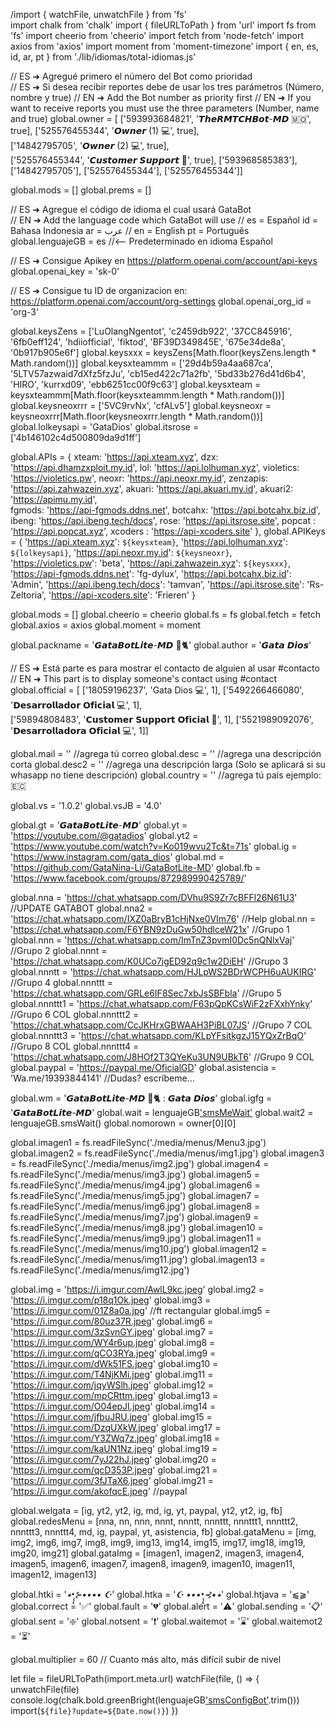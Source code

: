 /import { watchFile, unwatchFile } from 'fs'  
import chalk from 'chalk'
import { fileURLToPath } from 'url'
import fs from 'fs'
import cheerio from 'cheerio'
import fetch from 'node-fetch'
import axios from 'axios'
import moment from 'moment-timezone' 
import { en, es, id, ar, pt } from './lib/idiomas/total-idiomas.js' 

// ES ➜ Agregué primero el número del Bot como prioridad  
// ES ➜ Si desea recibir reportes debe de usar los tres parámetros (Número, nombre y true)
// EN ➜ Add the Bot number as priority first
// EN ➜ If you want to receive reports you must use the three parameters (Number, name and true)
global.owner = [
['593993684821', '𝙏𝙝𝙚𝙍𝙈𝙏𝘾𝙃𝘽𝙤𝙩-𝙈𝘿 🇲🇴', true], 
['525576455344', '𝙊𝙬𝙣𝙚𝙧 (1) 💻', true],  
['14842795705', '𝙊𝙬𝙣𝙚𝙧 (2) 💻', true],  
['525576455344', '𝘾𝙪𝙨𝙩𝙤𝙢𝙚𝙧 𝙎𝙪𝙥𝙥𝙤𝙧𝙩 🥏', true],
['593968585383'], ['14842795705'], ['525576455344'], ['525576455344']]

global.mods = [] 
global.prems = []
   
// ES ➜ Agregue el código de idioma el cual usará GataBot  
// EN ➜ Add the language code which GataBot will use
//  es = Español      id = Bahasa Indonesia       ar = عرب
//  en = English      pt = Português 
global.lenguajeGB = es  //<-- Predeterminado en idioma Español 

// ES ➜ Consigue Apikey en https://platform.openai.com/account/api-keys
global.openai_key = 'sk-0'

// ES ➜ Consigue tu ID de organizacion en: https://platform.openai.com/account/org-settings
global.openai_org_id = 'org-3'

global.keysZens = ['LuOlangNgentot', 'c2459db922', '37CC845916', '6fb0eff124', 'hdiiofficial', 'fiktod', 'BF39D349845E', '675e34de8a', '0b917b905e6f']
global.keysxxx = keysZens[Math.floor(keysZens.length * Math.random())]
global.keysxteammm = ['29d4b59a4aa687ca', '5LTV57azwaid7dXfz5fzJu', 'cb15ed422c71a2fb', '5bd33b276d41d6b4', 'HIRO', 'kurrxd09', 'ebb6251cc00f9c63']
global.keysxteam = keysxteammm[Math.floor(keysxteammm.length * Math.random())]
global.keysneoxrrr = ['5VC9rvNx', 'cfALv5']
global.keysneoxr = keysneoxrrr[Math.floor(keysneoxrrr.length * Math.random())]
global.lolkeysapi = 'GataDios'
global.itsrose = ['4b146102c4d500809da9d1ff']

global.APIs = { 
  xteam: 'https://api.xteam.xyz',
  dzx: 'https://api.dhamzxploit.my.id',
  lol: 'https://api.lolhuman.xyz',
  violetics: 'https://violetics.pw',
  neoxr: 'https://api.neoxr.my.id',
  zenzapis: 'https://api.zahwazein.xyz',
  akuari: 'https://api.akuari.my.id',
  akuari2: 'https://apimu.my.id',	
  fgmods: 'https://api-fgmods.ddns.net',
  botcahx: 'https://api.botcahx.biz.id',
  ibeng: 'https://api.ibeng.tech/docs',	
  rose: 'https://api.itsrose.site',
  popcat : 'https://api.popcat.xyz',
  xcoders : 'https://api-xcoders.site'
},
global.APIKeys = { 
  'https://api.xteam.xyz': `${keysxteam}`,
  'https://api.lolhuman.xyz': `${lolkeysapi}`,
  'https://api.neoxr.my.id': `${keysneoxr}`,	
  'https://violetics.pw': 'beta',
  'https://api.zahwazein.xyz': `${keysxxx}`,
  'https://api-fgmods.ddns.net': 'fg-dylux',
  'https://api.botcahx.biz.id': 'Admin',
  'https://api.ibeng.tech/docs': 'tamvan',
  'https://api.itsrose.site': 'Rs-Zeltoria',
  'https://api-xcoders.site': 'Frieren'
}

global.mods = [] 
global.cheerio = cheerio
global.fs = fs
global.fetch = fetch
global.axios = axios
global.moment = moment	

global.packname = '𝙂𝙖𝙩𝙖𝘽𝙤𝙩𝙇𝙞𝙩𝙚-𝙈𝘿 🌻🐈'
global.author = '𝙂𝙖𝙩𝙖 𝘿𝙞𝙤𝙨'

// ES ➜ Está parte es para mostrar el contacto de alguien al usar #contacto
// EN ➜ This part is to display someone's contact using #contact
global.official = [ 
['18059196237', 'Gata Dios 💻', 1], 
['5492266466080', '𝗗𝗲𝘀𝗮𝗿𝗿𝗼𝗹𝗹𝗮𝗱𝗼𝗿 𝗢𝗳𝗶𝗰𝗶𝗮𝗹 💻', 1],  
['59894808483', '𝗖𝘂𝘀𝘁𝗼𝗺𝗲𝗿 𝗦𝘂𝗽𝗽𝗼𝗿𝘁 𝗢𝗳𝗶𝗰𝗶𝗮𝗹 🥏', 1],
['5521989092076', '𝗗𝗲𝘀𝗮𝗿𝗿𝗼𝗹𝗹𝗮𝗱𝗼𝗿𝗮 𝗢𝗳𝗶𝗰𝗶𝗮𝗹 💻', 1]] 

global.mail = '' //agrega tú correo
global.desc = '' //agrega una descripción corta
global.desc2 = '' //agrega una descripción larga (Solo se aplicará si su whasapp no tiene descripción)
global.country = '' //agrega tú país ejemplo: 🇪🇨

global.vs = '1.0.2'
global.vsJB = '4.0'

global.gt = '𝙂𝙖𝙩𝙖𝘽𝙤𝙩𝙇𝙞𝙩𝙚-𝙈𝘿'
global.yt = 'https://youtube.com/@gatadios'
global.yt2 = 'https://www.youtube.com/watch?v=Ko019wvu2Tc&t=71s'
global.ig = 'https://www.instagram.com/gata_dios'
global.md = 'https://github.com/GataNina-Li/GataBotLite-MD'
global.fb = 'https://www.facebook.com/groups/872989990425789/'

global.nna = 'https://chat.whatsapp.com/DVhu9S9Zr7cBFFl26N61U3' //UPDATE GATABOT
global.nna2 = 'https://chat.whatsapp.com/IXZ0aBryB1cHjNxe0VIm76' //Help
global.nn = 'https://chat.whatsapp.com/F6YBN9zDuGw50hdlceW21x' //Grupo 1
global.nnn = 'https://chat.whatsapp.com/ImTnZ3pvmI0Dc5nQNlxVaj' //Grupo 2
global.nnnt = 'https://chat.whatsapp.com/K0UCo7igED92q9c1w2DiEH' //Grupo 3
global.nnntt = 'https://chat.whatsapp.com/HJLpWS2BDrWCPH6uAUKIRG' //Grupo 4
global.nnnttt = 'https://chat.whatsapp.com/GRLe6IF8Sec7xbJsSBFbla' //Grupo 5
global.nnnttt1 = 'https://chat.whatsapp.com/F63pQpKCsWiF2zFXxhYnky' //Grupo 6 COL
global.nnnttt2 = 'https://chat.whatsapp.com/CcJKHrxGBWAAH3PiBL07JS' //Grupo 7 COL
global.nnnttt3 = 'https://chat.whatsapp.com/KLpYFsitkgzJ15YQxZrBqO' //Grupo 8 COL
global.nnnttt4 = 'https://chat.whatsapp.com/J8HOf2T3QYeKu3UN9UBkT6' //Grupo 9 COL
global.paypal = 'https://paypal.me/OficialGD'
global.asistencia = 'Wa.me/19393844141' //Dudas? escríbeme...

global.wm = '𝙂𝙖𝙩𝙖𝘽𝙤𝙩𝙇𝙞𝙩𝙚-𝙈𝘿 🌻🐈 : 𝙂𝙖𝙩𝙖 𝘿𝙞𝙤𝙨'
global.igfg = '𝙂𝙖𝙩𝙖𝘽𝙤𝙩𝙇𝙞𝙩𝙚-𝙈𝘿'
global.wait = lenguajeGB['smsMeWait']()
global.wait2 = lenguajeGB.smsWait()
global.nomorown = owner[0][0]

global.imagen1 = fs.readFileSync('./media/menus/Menu3.jpg')
global.imagen2 = fs.readFileSync('./media/menus/img1.jpg')
global.imagen3 = fs.readFileSync('./media/menus/img2.jpg')
global.imagen4 = fs.readFileSync('./media/menus/img3.jpg')
global.imagen5 = fs.readFileSync('./media/menus/img4.jpg')
global.imagen6 = fs.readFileSync('./media/menus/img5.jpg')
global.imagen7 = fs.readFileSync('./media/menus/img6.jpg')
global.imagen8 = fs.readFileSync('./media/menus/img7.jpg')
global.imagen9 = fs.readFileSync('./media/menus/img8.jpg')
global.imagen10 = fs.readFileSync('./media/menus/img9.jpg')
global.imagen11 = fs.readFileSync('./media/menus/img10.jpg')
global.imagen12 = fs.readFileSync('./media/menus/img11.jpg')
global.imagen13 = fs.readFileSync('./media/menus/img12.jpg')

global.img = 'https://i.imgur.com/AwlL9kc.jpeg'
global.img2 = 'https://i.imgur.com/p18q1Ok.jpeg'
global.img3 = 'https://i.imgur.com/01Z8a0a.jpg' //ft rectangular
global.img5 = 'https://i.imgur.com/80uz37R.jpeg'
global.img6 = 'https://i.imgur.com/3zSvnGY.jpeg'
global.img7 = 'https://i.imgur.com/WY4r6up.jpeg'
global.img8 = 'https://i.imgur.com/qCO3RYa.jpeg'
global.img9 = 'https://i.imgur.com/dWk51FS.jpeg'
global.img10 = 'https://i.imgur.com/T4NjKMi.jpeg'
global.img11 = 'https://i.imgur.com/jqyWSlh.jpeg'
global.img12 = 'https://i.imgur.com/mpCRttm.jpeg'
global.img13 = 'https://i.imgur.com/O04epJI.jpeg'
global.img14 = 'https://i.imgur.com/jfbuJRU.jpeg'
global.img15 = 'https://i.imgur.com/DzqUXkW.jpeg'
global.img17 = 'https://i.imgur.com/Y3ZWq7z.jpeg'
global.img18 = 'https://i.imgur.com/kaUN1Nz.jpeg'
global.img19 = 'https://i.imgur.com/7yJ22hJ.jpeg'
global.img20 = 'https://i.imgur.com/qcD353P.jpeg'
global.img21 = 'https://i.imgur.com/3fJTaX6.jpeg'
global.img21 = 'https://i.imgur.com/akofqcE.jpeg' //paypal

global.welgata = [ig, yt2, yt2, ig, md, ig, yt, paypal, yt2, yt2, ig, fb]
global.redesMenu = [nna, nn, nnn, nnnt, nnntt, nnnttt, nnnttt1, nnnttt2, nnnttt3, nnnttt4, md, ig, paypal, yt, asistencia, fb]
global.gataMenu = [img, img2, img6, img7, img8, img9, img13, img14, img15, img17, img18, img19, img20, img21]
global.gataImg = [imagen1, imagen2, imagen3, imagen4, imagen5, imagen6, imagen7, imagen8, imagen9, imagen10, imagen11, imagen12, imagen13]

global.htki = '*⭑•̩̩͙⊱•••• ☪*'
global.htka = '*☪ ••••̩̩͙⊰•⭑*'
global.htjava = '⫹⫺'
global.correct = '✅'
global.fault = '💔'
global.alert = '⚠️'
global.sending = '📋'
global.sent = '❇️'
global.notsent = '❗'
global.waitemot = '⌛'
global.waitemot2 = '⏳'

global.multiplier = 60 // Cuanto más alto, más difícil subir de nivel 

let file = fileURLToPath(import.meta.url)
watchFile(file, () => {
unwatchFile(file)
console.log(chalk.bold.greenBright(lenguajeGB['smsConfigBot']().trim()))
import(`${file}?update=${Date.now()}`)
})

